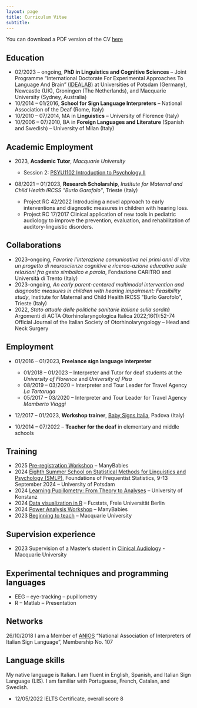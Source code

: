 ```yaml
---
layout: page
title: Curriculum Vitae
subtitle: 
---
```


You can download a PDF version of the CV [here][CV]

## Education
* 02/2023 – ongoing, **PhD in Linguistics and Cognitive Sciences** – Joint Programme “International Doctorate For Experimental Approaches To Language And Brain” [(IDEALAB)](https://phd-idealab.com/) at Universities of Potsdam (Germany), Newcastle (UK), Groningen (The Netherlands), and Macquarie University (Sydney, Australia)
* 10/2014 – 01/2016, **School for Sign Language Interpreters** – National Association of the Deaf (Rome, Italy)
* 10/2010 – 07/2014, MA in **Linguistics** – University of Florence (Italy)
* 10/2006 – 07/2010, BA in **Foreign Languages and Literature** (Spanish and Swedish) – University of Milan (Italy)

## Academic Employment
* 2023, **Academic Tutor**, _Macquarie University_
  * Session 2: [PSYU1102 Introduction to Psychology II](https://unitguides.mq.edu.au/unit_offerings/141542/unit_guide)

* 08/2021 – 01/2023, **Research Scholarship**, _Institute for Maternal and Child Health IRCSS "Burlo Garofolo"_, Trieste (Italy)
  * Project RC 42/2022 Introducing a novel approach to early interventions and diagnostic measures in children with hearing loss.
  * Project RC 17/2017 Clinical application of new tools in pediatric audiology to improve the prevention, evaluation, and rehabilitation of auditory-linguistic disorders.

## Collaborations
* 2023–ongoing, _Favorire l’interazione comunicativa nei primi anni di vita: un progetto di neuroscienze cognitive e ricerca-azione educativa sulle relazioni fra gesto simbolico e parola_, Fondazione CARITRO and Università di Trento (Italy)
* 2023–ongoing, _An early parent-centered multimodal intervention and diagnostic measures in children with hearing impairment: Feasibility study_, Institute for Maternal and Child Health IRCSS "Burlo Garofolo", Trieste (Italy)
* 2022, _Stato attuale delle politiche sanitarie italiane sulla sordità_ Argomenti di ACTA Otorhinolaryngologica Italica 2022;16(1):52-74 Official Journal of the Italian Society of Otorhinolaryngology – Head and Neck Surgery

## Employment 
* 01/2016 – 01/2023, **Freelance sign language interpreter**
  * 01/2018 – 01/2023 – Interpreter and Tutor for deaf students at the _University of Florence_ and _University of Pisa_
  * 08/2019 – 03/2020 – Interpreter and Tour Leader for Travel Agency _La Tartaruga_
  * 05/2017 – 03/2020 – Interpreter and Tour Leader for Travel Agency _Mamberto Viaggi_
     
* 12/2017 – 01/2023, **Workshop trainer**, [Baby Signs Italia](https://www.babysignsitalia.com/), Padova (Italy)

* 10/2014 – 07/2022 – **Teacher for the deaf** in elementary and middle schools

## Training
* 2025 [Pre-registration Workshop](https://manybabies.org/events/) – ManyBabies
* 2024 [Eighth Summer School on Statistical Methods for Linguistics and Psychology (SMLP)](https://vasishth.github.io/smlp2024/), Foundations of Frequentist Statistics, 9-13 September 2024 – University of Potsdam
* 2024 [Learning Pupillometry: From Theory to Analyses](https://linguistlist.org/issues/35/279/) – University of Konstanz
* 2024 [Data visualization in R](https://www.stat.fu-berlin.de/schulungen_neu/interne-start/durchgefuehrt/index.html) – Fu:stats, Freie Universität Berlin
* 2024 [Power Analysis Workshop](https://manybabies.org/events/) – ManyBabies
* 2023 [Beginning to teach](https://ishare.mq.edu.au/prod/file/cef2ec2d-75b6-4eb5-8590-c86d58ed4be0/1/BTT%20July%202023%20Program%20Guide.pdf) – Macquarie University

## Supervision experience
* 2023 Supervision of a Master’s student in [Clinical Audiology](https://www.mq.edu.au/study/find-a-course/courses/master-of-clinical-audiology) - Macquarie University

## Experimental techniques and programming languages  
* EEG – eye-tracking – pupillometry
* R – Matlab – Presentation

## Networks
26/10/2018 I am a Member of [ANIOS](https://www.anios.it/) “National Association of Interpreters of Italian Sign Language”, Membership No. 107

## Language skills
My native language is Italian. I am fluent in English, Spanish, and Italian Sign Language (LIS). I am familiar with Portuguese, French, Catalan, and Swedish.  
* 12/05/2022 IELTS Certificate, overall score 8

[CV]: https://clmrnn.github.io/clmrnn/COLOMBANI_CV_Redacted.pdf

